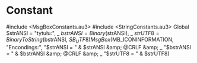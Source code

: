 # Constant
#include &lt;MsgBoxConstants.au3> #include &lt;StringConstants.au3>  Global $strANSI = "tytułu:", _        $bstrANSI = Binary($strANSI), _        $strUTF8 = BinaryToString($bstrANSI, $SB_UTF8)  MsgBox($MB_ICONINFORMATION, "Encondings:", "$strANSI = " &amp; $strANSI &amp; @CRLF &amp; _                                            "$bstrANSI = " &amp; $bstrANSI &amp; @CRLF &amp; _                                            "$strUTF8 = " &amp; $strUTF8)
